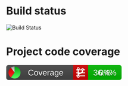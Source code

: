 # Build status
![Build Status](https://github.com/Academy-Developers-NORAM/art-store-back-end/actions/workflows/dotnet.yml/badge.svg)
# Project code coverage
![Code Coverage](https://raw.githubusercontent.com/Academy-Developers-NORAM/art-store-back-end/main/badges/badge_combined.svg)
